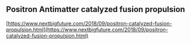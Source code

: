 ## Positron Antimatter catalyzed fusion propulsion
  
  [https://www.nextbigfuture.com/2018/09/positron-catalyzed-fusion-propulsion.html](https://www.nextbigfuture.com/2018/09/positron-catalyzed-fusion-propulsion.html)